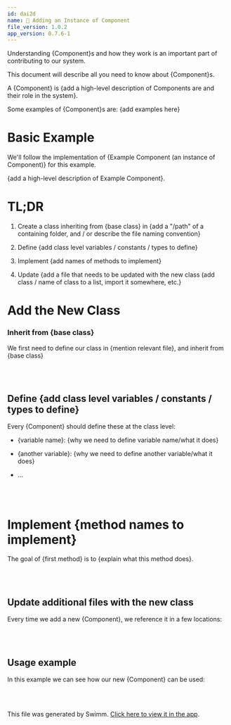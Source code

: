 ```yaml
---
id: dai2d
name: 🔘 Adding an Instance of Component
file_version: 1.0.2
app_version: 0.7.6-1
---
```


Understanding {Component}s and how they work is an important part of contributing to our system.

This document will describe all you need to know about {Component}s.

A {Component} is {add a high-level description of Components are and their role in the system}.

Some examples of {Component}s are: {add examples here}

# Basic Example

We'll follow the implementation of {Example Component (an instance of Component)} for this example.

{add a high-level description of Example Component}.

# TL;DR

1.  Create a class inheriting from {base class} in {add a "/path" of a containing folder, and / or describe the file naming convention}

2.  Define {add class level variables / constants / types to define}

3.  Implement {add names of methods to implement}

4.  Update {add a file that needs to be updated with the new class (add class / name of class to a list, import it somewhere, etc.}


# Add the New Class

### Inherit from {base class}

We first need to define our class in {mention relevant file}, and inherit from {base class}

<br/>



<br/>

## Define {add class level variables / constants / types to define}

Every {Component} should define these at the class level:

*   {variable name}: {why we need to define variable name/what it does}

*   {another variable}: {why we need to define another variable/what it does}

*   ...

<br/>



<br/>

# Implement {method names to implement}

The goal of {first method} is to {explain what this method does}.

<br/>



<br/>

## **Update additional files with the new class**

Every time we add a new {Component}, we reference it in a few locations:

<br/>



<br/>

## Usage example

In this example we can see how our new {Component} can be used:

<br/>



<br/>

This file was generated by Swimm. [Click here to view it in the app](https://app.swimm.io/repos/Z2l0aHViJTNBJTNBc3dpbW0tcG9jJTNBJTNBam9hb3Rk/docs/dai2d).